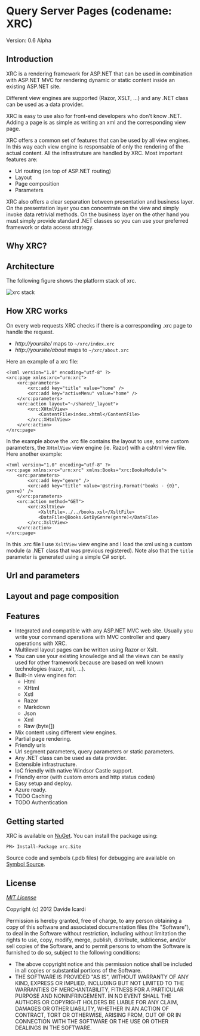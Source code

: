 Query Server Pages (codename: XRC)
===

Version: 0.6 Alpha

Introduction
------------

XRC is a rendering framework for ASP.NET that can be used in combination with ASP.NET MVC 
for rendering dynamic or static content inside an existing ASP.NET site.

Different view engines are supported (Razor, XSLT, ...) and any .NET class can be used as a data provider.

XRC is easy to use also for front-end developers who don't know .NET. Adding a page is as simple as writing 
an xml and the corresponding view page.

XRC offers a common set of features that can be used by all view engines. In this way each view engine is 
responsable of only the rendering of the actual content. All the infrastruture are handled by XRC.
Most important features are:

- Url routing (on top of ASP.NET routing)
- Layout
- Page composition
- Parameters

XRC also offers a clear separation between presentation and business layer. On the presentation layer 
you can concentrate on the view and simply invoke data retrivial methods. 
On the business layer on the other hand you must simply provide standard .NET classes so you can use 
your preferred framework or data access strategy.

Why XRC?
--------


Architecture
------------

The following figure shows the platform stack of xrc.

![xrc stack](https://raw.github.com/davideicardi/xrc/master/docs/xrc_stack.png "xrc stack")


How XRC works
-------------

On every web requests XRC checks if there is a corresponding .xrc page to handle the request.

- *http://yoursite/* maps to `~/xrc/index.xrc`
- *http://yoursite/about* maps to `~/xrc/about.xrc`

Here an example of a xrc file:

	<?xml version="1.0" encoding="utf-8" ?>
	<xrc:page xmlns:xrc="urn:xrc">
		<xrc:parameters>
			<xrc:add key="title" value="home" />
			<xrc:add key="activeMenu" value="home" />
		</xrc:parameters>
		<xrc:action layout="~/shared/_layout">
			<xrc:XHtmlView>
				<ContentFile>index.xhtml</ContentFile>
			</xrc:XHtmlView>
		</xrc:action>
	</xrc:page>

In the example above the .xrc file contains the layout to use, some custom parameters, the `XHtmlView` view engine (ie. Razor) with a cshtml view file.
Here another example:

	<?xml version="1.0" encoding="utf-8" ?>
	<xrc:page xmlns:xrc="urn:xrc" xmlns:Books="xrc:BooksModule">
		<xrc:parameters>
			<xrc:add key="genre" />
			<xrc:add key="title" value='@string.Format("books - {0}", genre)' />
		</xrc:parameters>
		<xrc:action method="GET">
			<xrc:XsltView>
				<XsltFile>../../books.xsl</XsltFile>
				<DataFile>@Books.GetByGenre(genre)</DataFile>
			</xrc:XsltView>
		</xrc:action>
	</xrc:page>

In this .xrc file I use `XsltView` view engine and I load the xml using a custom module (a .NET class that was previous registered). 
Note also that the `title` parameter is generated using a simple C# script.

Url and parameters
------------------


Layout and page composition
---------------------------


Features
-------------------------

- Integrated and compatible with any ASP.NET MVC web site. Usually you write your command operations with MVC controller and query operations with XRC.
- Multilevel layout pages can be written using Razor or Xslt.
- You can use your existing knowledge and all the views can be easily used for other framework because are based on well known technologies (razor, xslt, ...).
- Built-in view engines for:
	- Html
	- XHtml
	- Xstl
	- Razor
	- Markdown
	- Json
	- Xml
	- Raw (byte[])
- Mix content using different view engines.
- Partial page rendering.
- Friendly urls
- Url segment parameters, query parameters or static parameters.
- Any .NET class can be used as data provider.
- Extensible infrastructure.
- IoC friendly with native Windsor Castle support.
- Friendly error (with custom errors and http status codes)
- Easy setup and deploy.
- Azure ready.
- TODO Caching
- TODO Authentication


Getting started
---------------

XRC is available on [NuGet]. You can install the package using:

	PM> Install-Package xrc.Site

Source code and symbols (.pdb files) for debugging are available on [Symbol Source].


License
-------

*[MIT License]* 

Copyright (c) 2012 Davide Icardi

Permission is hereby granted, free of charge, to any person obtaining a copy of this software and associated documentation files (the "Software"), to deal in the Software without restriction, including without limitation the rights to use, copy, modify, merge, publish, distribute, sublicense, and/or sell copies of the Software, and to permit persons to whom the Software is furnished to do so, subject to the following conditions:
- The above copyright notice and this permission notice shall be included in all copies or substantial portions of the Software.
- THE SOFTWARE IS PROVIDED "AS IS", WITHOUT WARRANTY OF ANY KIND, EXPRESS OR IMPLIED, INCLUDING BUT NOT LIMITED TO THE WARRANTIES OF MERCHANTABILITY, FITNESS FOR A PARTICULAR PURPOSE AND NONINFRINGEMENT. IN NO EVENT SHALL THE AUTHORS OR COPYRIGHT HOLDERS BE LIABLE FOR ANY CLAIM, DAMAGES OR OTHER LIABILITY, WHETHER IN AN ACTION OF CONTRACT, TORT OR OTHERWISE, ARISING FROM, OUT OF OR IN CONNECTION WITH THE SOFTWARE OR THE USE OR OTHER DEALINGS IN THE SOFTWARE.



[CQRS]: http://martinfowler.com/bliki/CQRS.html
[MIT License]: http://opensource.org/licenses/mit-license.php
[NuGet]: https://nuget.org/packages/xrc.Site
[Symbol Source]: http://www.symbolsource.org/